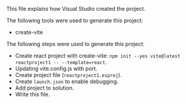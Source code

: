 This file explains how Visual Studio created the project.

The following tools were used to generate this project:
- create-vite

The following steps were used to generate this project:
- Create react project with create-vite: `npm init --yes vite@latest reactproject1 -- --template=react`.
- Updating vite.config.js with port.
- Create project file (`reactproject1.esproj`).
- Create `launch.json` to enable debugging.
- Add project to solution.
- Write this file.
